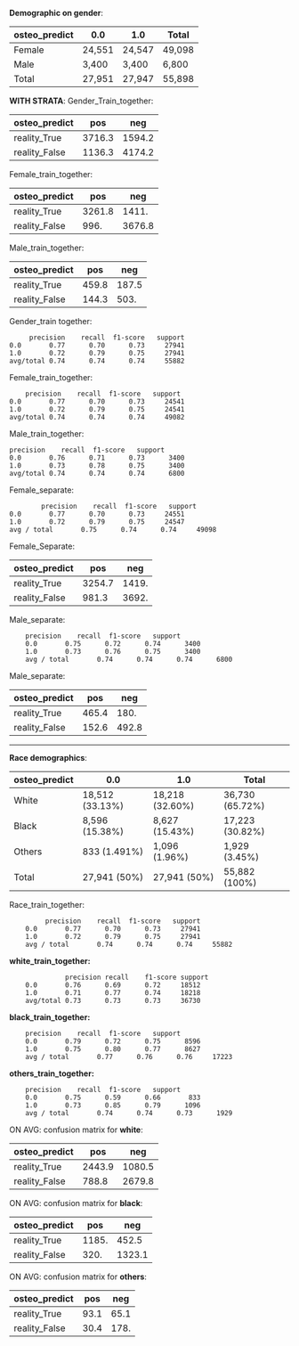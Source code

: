 
__Demographic on gender__: 

| osteo_predict | 0.0	 | 1.0 | Total
| --- | --- | --- | --- |
| Female | 24,551 |	24,547 |49,098|
| Male | 3,400 |	3,400| 6,800|
| Total |	27,951 |	27,947	| 55,898|

__WITH STRATA__: Gender_Train_together: 
 
| osteo_predict | pos	 | neg |
| --- | --- | --- |
| reality_True | 3716.3 |  1594.2|
| reality_False | 1136.3| 4174.2 |

Female_train_together: 

| osteo_predict | pos	 | neg |
| --- | --- | --- |
| reality_True | 3261.8| 1411. |
| reality_False | 996. | 3676.8 |

Male_train_together: 

| osteo_predict | pos	 | neg |
| --- | --- | --- |
| reality_True | 459.8 | 187.5|
| reality_False |144.3 |503. |

Gender_train together:

         precision    recall  f1-score   support
    0.0       0.77      0.70      0.73     27941
    1.0       0.72      0.79      0.75     27941
    avg/total 0.74      0.74      0.74     55882

Female_train_together: 

        precision    recall  f1-score   support
    0.0       0.77      0.70      0.73     24541
    1.0       0.72      0.79      0.75     24541
    avg/total 0.74      0.74      0.74     49082
    
 Male_train_together: 
 
    precision    recall  f1-score   support
    0.0       0.76      0.71      0.73      3400
    1.0       0.73      0.78      0.75      3400
    avg/total 0.74      0.74      0.74      6800
    
 Female_separate: 
 
            precision    recall  f1-score   support
    0.0       0.77      0.70      0.73     24551
    1.0       0.72      0.79      0.75     24547
    avg / total       0.75      0.74      0.74     49098
    
Female_Separate: 

| osteo_predict | pos	 | neg |
| --- | --- | --- |
| reality_True | 3254.7|  1419.|
| reality_False | 981.3| 3692.|

Male_separate: 

        precision    recall  f1-score   support
        0.0       0.75      0.72      0.74      3400
        1.0       0.73      0.76      0.75      3400
        avg / total       0.74      0.74      0.74      6800

Male_separate: 

| osteo_predict | pos	 | neg |
| --- | --- | --- |
| reality_True |  465.4|  180.|
| reality_False | 152.6| 492.8|

**********************
 __Race demographics__: 
 
| osteo_predict | 0.0	 | 1.0 | Total
| --- | --- | --- | --- |
| White | 18,512 (33.13%)	|18,218  (32.60%) |36,730 (65.72%)|
| Black| 8,596 (15.38%)|	8,627 (15.43%)|17,223 (30.82%)|
| Others |833 (1.491%)|	1,096 (1.96%)|	1,929 (3.45%)|
|Total| 27,941 (50%)|27,941 (50%)|	55,882 (100%)|

Race_train_together: 

             precision    recall  f1-score   support
        0.0       0.77      0.70      0.73     27941
        1.0       0.72      0.79      0.75     27941
        avg / total       0.74      0.74      0.74     55882

__white_train_together:__    

                  precision recall    f1-score support
        0.0       0.76      0.69      0.72     18512
        1.0       0.71      0.77      0.74     18218
        avg/total 0.73      0.73      0.73     36730
        
__black_train_together:__   

        precision    recall  f1-score   support
        0.0       0.79      0.72      0.75      8596
        1.0       0.75      0.80      0.77      8627
        avg / total       0.77      0.76      0.76     17223


__others_train_together:__ 

        precision    recall  f1-score   support
        0.0       0.75      0.59      0.66       833
        1.0       0.73      0.85      0.79      1096
        avg / total       0.74      0.74      0.73      1929


ON AVG: confusion matrix for __white__: 

| osteo_predict | pos	 | neg |
| --- | --- | --- |
| reality_True | 2443.9 |  1080.5|
| reality_False | 788.8| 2679.8 |

ON AVG: confusion matrix for __black__: 
 
| osteo_predict | pos	 | neg |
| --- | --- | --- |
| reality_True | 1185. |  452.5|
| reality_False| 320.| 1323.1 |

ON AVG: confusion matrix for __others__: 

| osteo_predict | pos	 | neg |
| --- | --- | --- |
| reality_True | 93.1 |  65.1|
| reality_False| 30.4|178.|

